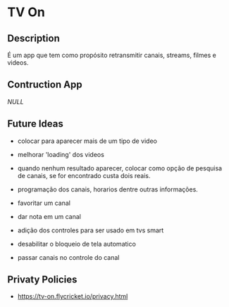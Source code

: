 # TV On

## Description

É um app que tem como propósito retransmitir canais, streams, filmes e videos.

## Contruction App

_NULL_

## Future Ideas 
* colocar para aparecer mais de um tipo de video
* melhorar 'loading' dos videos
* quando nenhum resultado aparecer, colocar como opção de pesquisa de canais, se for encontrado custa dois reais.

* programação dos canais, horarios dentre outras informações.
* favoritar um canal
* dar nota em um canal
* adição dos controles para ser usado em tvs smart
* desabilitar o bloqueio de tela automatico
* passar canais no controle do canal

## Privaty Policies
* https://tv-on.flycricket.io/privacy.html
